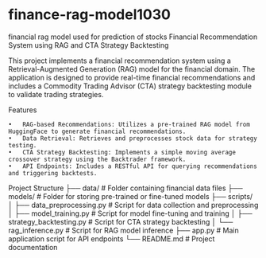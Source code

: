 # finance-rag-model1030
financial rag model used for prediction of stocks
Financial Recommendation System using RAG and CTA Strategy Backtesting

This project implements a financial recommendation system using a Retrieval-Augmented Generation (RAG) model for the financial domain. The application is designed to provide real-time financial recommendations and includes a Commodity Trading Advisor (CTA) strategy backtesting module to validate trading strategies.

Features

	•	RAG-based Recommendations: Utilizes a pre-trained RAG model from HuggingFace to generate financial recommendations.
	•	Data Retrieval: Retrieves and preprocesses stock data for strategy testing.
	•	CTA Strategy Backtesting: Implements a simple moving average crossover strategy using the Backtrader framework.
	•	API Endpoints: Includes a RESTful API for querying recommendations and triggering backtests.
 Project Structure
 ├── data/                   # Folder containing financial data files
├── models/                 # Folder for storing pre-trained or fine-tuned models
├── scripts/
│   ├── data_preprocessing.py  # Script for data collection and preprocessing
│   ├── model_training.py      # Script for model fine-tuning and training
│   ├── strategy_backtesting.py # Script for CTA strategy backtesting
│   └── rag_inference.py       # Script for RAG model inference
├── app.py                 # Main application script for API endpoints
└── README.md              # Project documentation
